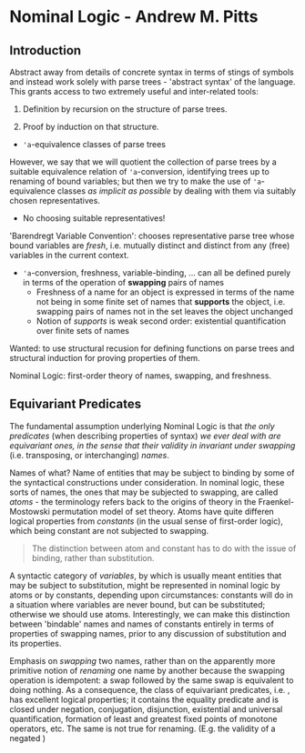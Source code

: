 # Nominal Logic - Andrew M. Pitts

## Introduction
Abstract away from details of concrete syntax in terms of stings of symbols and instead work solely with parse trees - 'abstract syntax' of the language. This grants access to two extremely useful and inter-related tools:

1. Definition by recursion on the structure of parse trees.

2. Proof by induction on that structure.

* `'a`-equivalence classes of parse trees

However, we say that we will quotient the collection of parse trees by a suitable equivalence relation of `'a`-conversion, identifying trees up to renaming of bound variables; but then we try to make the use of `'a`-equivalence classes *as implicit as possible* by dealing with them via suitably chosen representatives.

* No choosing suitable representatives!

'Barendregt Variable Convention': chooses representative parse tree whose bound variables are *fresh*, i.e. mutually distinct and distinct from any (free) variables in the current context.

* `'a`-conversion, freshness, variable-binding, ... can all be defined purely in terms of the operation of **swapping** pairs of names
  * Freshness of a name for an object is expressed in terms of the name not being in some finite set of names that **supports** the object, i.e. swapping pairs of names not in the set leaves the object unchanged
  * Notion of *supports* is weak second order: existential quantification over finite sets of names

Wanted: to use structural recusion for defining functions on parse trees and structural induction for proving properties of them.

Nominal Logic: first-order theory of names, swapping, and freshness.


## Equivariant Predicates
The fundamental assumption underlying Nominal Logic is that *the only predicates* (when describing properties of syntax) *we ever deal with are equivariant ones, in the sense that their validity in invariant under swapping* (i.e. transposing, or interchanging) *names*.

Names of what? Name of entities that may be subject to binding by some of the syntactical constructions under consideration. In nominal logic, these sorts of names, the ones that may be subjected to swapping, are called *atoms* - the terminology refers back to the origins of theory in the Fraenkel-Mostowski permutation model of set theory. Atoms have quite differen logical properties from *constants* (in the usual sense of first-order logic), which being constant are not subjected to swapping.

> The distinction between atom and constant has to do with the issue of binding, rather than substitution. 

A syntactic category of *variables*, by which is usually meant entities that may be subject to substitution, might be represented in nominal logic by atoms or by constants, depending upon circumstances: constants will do in a situation where variables are never bound, but can be substituted; otherwise we should use atoms. Interestingly, we can make this distinction between 'bindable' names and names of constants entirely in terms of properties of swapping names, prior to any discussion of substitution and its properties.

Emphasis on *swapping* two names, rather than on the apparently more primitive notion of *renaming* one name by another because the swapping operation is idempotent: a swap followed by the same swap is equivalent to doing nothing. As a consequence, the class of equivariant predicates, i.e. , has excellent logical properties; it contains the equality predicate and is closed under negation, conjugation, disjunction, existential and universal quantification, formation of least and greatest fixed points of monotone operators, etc. The same is not true for renaming. (E.g. the validity of a negated )





































